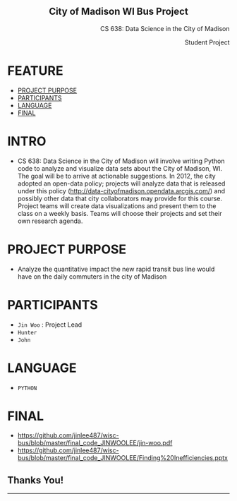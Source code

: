 <p align="center">
 <h2 align="center">City of Madison WI Bus Project</h2>
 <p align="right">CS 638: Data Science in the City of Madison</p>
  <p align="right">Student Project</p>

</p>
 
 
# FEATURE
- [PROJECT PURPOSE](#PROJECT-PURPOSE)
- [PARTICIPANTS](#PARTICIPANTS)
- [LANGUAGE](#LANGUAGES)
- [FINAL](#FINAL)


# INTRO

- CS 638: Data Science in the City of Madison will involve writing Python code to analyze and visualize data sets about the City of Madison, WI. The goal will be to arrive at actionable suggestions. In 2012, the city adopted an open-data policy; projects will analyze data that is released under this policy (http://data-cityofmadison.opendata.arcgis.com/) and possibly other data that city collaborators may provide for this course. Project teams will create data visualizations and present them to the class on a weekly basis. Teams will choose their projects and set their own research agenda. 


# PROJECT PURPOSE

- Analyze the quantitative impact the new rapid transit bus line would have on the daily commuters in the city of Madison


# PARTICIPANTS

- `Jin Woo` : Project Lead 
- `Hunter` 
- `John` 


# LANGUAGE
- `PYTHON`


# FINAL 
- https://github.com/jinlee487/wisc-bus/blob/master/final_code_JINWOOLEE/jin-woo.pdf
- https://github.com/jinlee487/wisc-bus/blob/master/final_code_JINWOOLEE/Finding%20Inefficiencies.pptx





## Thanks You! 
---

